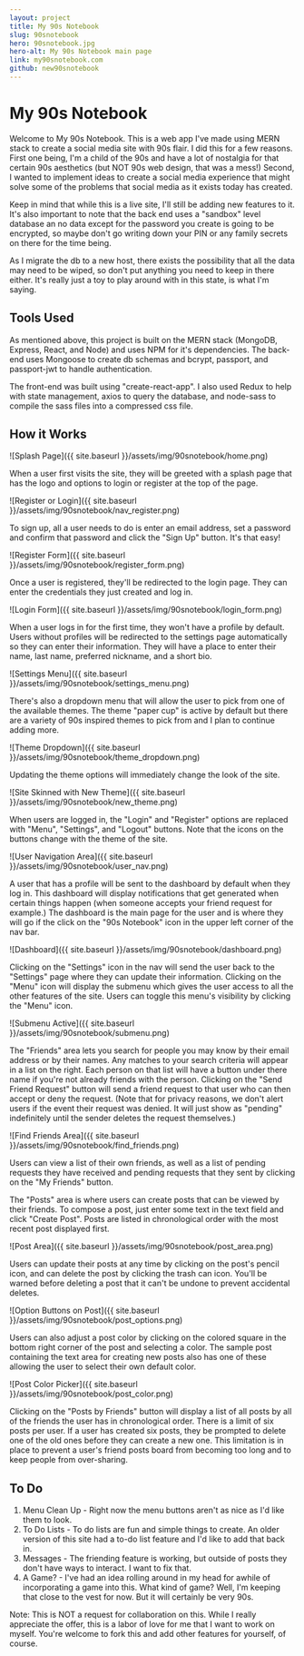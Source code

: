 ```yaml
---
layout: project
title: My 90s Notebook
slug: 90snotebook
hero: 90snotebook.jpg
hero-alt: My 90s Notebook main page
link: my90snotebook.com
github: new90snotebook
---
```


# My 90s Notebook

Welcome to My 90s Notebook. This is a web app I've made using MERN stack to create a social media site with 90s flair. I did this for a few reasons. First one being, I'm a child of the 90s and have a lot of nostalgia for that certain 90s aesthetics (but NOT 90s web design, that was a mess!) Second, I wanted to implement ideas to create a social media experience that might solve some of the problems that social media as it exists today has created.

Keep in mind that while this is a live site, I'll still be adding new features to it. It's also important to note that the back end uses a "sandbox" level database an no data except for the password you create is going to be encrypted, so maybe don't go writing down your PIN or any family secrets on there for the time being.

As I migrate the db to a new host, there exists the possibility that all the data may need to be wiped, so don't put anything you need to keep in there either. It's really just a toy to play around with in this state, is what I'm saying.

## Tools Used

As mentioned above, this project is built on the MERN stack (MongoDB, Express, React, and Node) and uses NPM for it's dependencies. The back-end uses Mongoose to create db schemas and bcrypt, passport, and passport-jwt to handle authentication.

The front-end was built using "create-react-app". I also used Redux to help with state management, axios to query the database, and node-sass to compile the sass files into a compressed css file.

## How it Works

![Splash Page]({{ site.baseurl }}/assets/img/90snotebook/home.png)

When a user first visits the site, they will be greeted with a splash page that has the logo and options to login or register at the top of the page.

![Register or Login]({{ site.baseurl }}/assets/img/90snotebook/nav_register.png)

To sign up, all a user needs to do is enter an email address, set a password and confirm that password and click the "Sign Up" button. It's that easy!

![Register Form]({{ site.baseurl }}/assets/img/90snotebook/register_form.png)

Once a user is registered, they'll be redirected to the login page. They can enter the credentials they just created and log in.

![Login Form]({{ site.baseurl }}/assets/img/90snotebook/login_form.png)

When a user logs in for the first time, they won't have a profile by default. Users without profiles will be redirected to the settings page automatically so they can enter their information. They will have a place to enter their name, last name, preferred nickname, and a short bio.

![Settings Menu]({{ site.baseurl }}/assets/img/90snotebook/settings_menu.png)

There's also a dropdown menu that will allow the user to pick from one of the available themes. The theme "paper cup" is active by default but there are a variety of 90s inspired themes to pick from and I plan to continue adding more.

![Theme Dropdown]({{ site.baseurl }}/assets/img/90snotebook/theme_dropdown.png)

Updating the theme options will immediately change the look of the site.

![Site Skinned with New Theme]({{ site.baseurl }}/assets/img/90snotebook/new_theme.png)

When users are logged in, the "Login" and "Register" options are replaced with "Menu", "Settings", and "Logout" buttons. Note that the icons on the buttons change with the theme of the site.

![User Navigation Area]({{ site.baseurl }}/assets/img/90snotebook/user_nav.png)

A user that has a profile will be sent to the dashboard by default when they log in. This dashboard will display notifications that get generated when certain things happen (when someone accepts your friend request for example.) The dashboard is the main page for the user and is where they will go if the click on the "90s Notebook" icon in the upper left corner of the nav bar.

![Dashboard]({{ site.baseurl }}/assets/img/90snotebook/dashboard.png)

Clicking on the "Settings" icon in the nav will send the user back to the "Settings" page where they can update their information.
Clicking on the "Menu" icon will display the submenu which gives the user access to all the other features of the site. Users can toggle this menu's visibility by clicking the "Menu" icon.

![Submenu Active]({{ site.baseurl }}/assets/img/90snotebook/submenu.png)

The "Friends" area lets you search for people you may know by their email address or by their names. Any matches to your search criteria will appear in a list on the right. Each person on that list will have a button under there name if you're not already friends with the person. Clicking on the "Send Friend Request" button will send a friend request to that user who can then accept or deny the request. (Note that for privacy reasons, we don't alert users if the event their request was denied. It will just show as "pending" indefinitely until the sender deletes the request themselves.)

![Find Friends Area]({{ site.baseurl }}/assets/img/90snotebook/find_friends.png)

Users can view a list of their own friends, as well as a list of pending requests they have received and pending requests that they sent by clicking on the "My Friends" button.

The "Posts" area is where users can create posts that can be viewed by their friends. To compose a post, just enter some text in the text field and click "Create Post". Posts are listed in chronological order with the most recent post displayed first.

![Post Area]({{ site.baseurl }}/assets/img/90snotebook/post_area.png)

Users can update their posts at any time by clicking on the post's pencil icon, and can delete the post by clicking the trash can icon. You'll be warned before deleting a post that it can't be undone to prevent accidental deletes.

![Option Buttons on Post]({{ site.baseurl }}/assets/img/90snotebook/post_options.png)

Users can also adjust a post color by clicking on the colored square in the bottom right corner of the post and selecting a color. The sample post containing the text area for creating new posts also has one of these allowing the user to select their own default color.

![Post Color Picker]({{ site.baseurl }}/assets/img/90snotebook/post_color.png)

Clicking on the "Posts by Friends" button will display a list of all posts by all of the friends the user has in chronological order. There is a limit of six posts per user. If a user has created six posts, they be prompted to delete one of the old ones before they can create a new one. This limitation is in place to prevent a user's friend posts board from becoming too long and to keep people from over-sharing.

## To Do

1. Menu Clean Up - Right now the menu buttons aren't as nice as I'd like them to look.
1. To Do Lists - To do lists are fun and simple things to create. An older version of this site had a to-do list feature and I'd like to add that back in.
1. Messages - The friending feature is working, but outside of posts they don't have ways to interact. I want to fix that.
1. A Game? - I've had an idea rolling around in my head for awhile of incorporating a game into this. What kind of game? Well, I'm keeping that close to the vest for now. But it will certainly be very 90s.

Note: This is NOT a request for collaboration on this. While I really appreciate the offer, this is a labor of love for me that I want to work on myself. You're welcome to fork this and add other features for yourself, of course.
